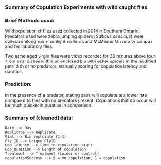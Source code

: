 ### Summary of Copulation Experiments with wild caught flies

### Brief Methods used:
  Wild population of flies used collected in 2014 in Southern Ontario. Predators used were zebra jumping spiders (*Salticus scenicus*) were collected along warm sunlight walls around McMaster University campus and fed laboratory flies.
  
  Two same aged virgin flies were video recorded for 30 minutes above four 4 cm petri dishes within an enclosed bin with either spiders in the modified petri dish or no predators, manually scoring for copulation latency and duration.
  
### Prediction:

  In the presence of a predator, mating pairs will copulate at a lower rate compared to flies with no predators present. Copulations that do occur will be much quicker in duration in comparison.
  
### Summary of (cleaned) data:

```
Date --> Day
Replicate --> Replicate 
Vial --> Bin replciate (1-4)
Fly_ID --> Unique FlyID
Cop_latency --> Time to copulation start
Cop_Duration --> Length of copulation
Treatment --> Treatment (spider or control)
copulationSuccess --> 0 = no copulation, 1 = copulation
```
  
  
  
  